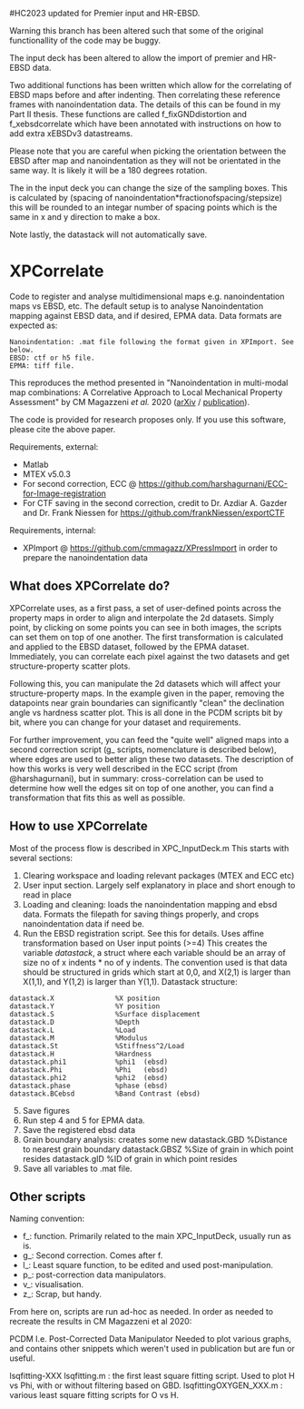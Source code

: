 #HC2023 updated for Premier input and HR-EBSD.

Warning this branch has been altered such that some of the original functionallity of the code may be buggy.

The input deck has been altered to allow the import of premier and HR-EBSD data.

Two additional functions has been written which allow for the correlating of EBSD maps before and after indenting. Then correlating these reference frames with nanoindentation data. The details of this can be found in my Part II thesis. These functions are called f_fixGNDdistortion and f_xebsdcorrelate which have been annotated with instructions on how to add extra xEBSDv3 datastreams.

Please note that you are careful when picking the orientation between the EBSD after map and nanoindentation as they will not be orientated in the same way. It is likely it will be a 180 degrees rotation. 

The in the input deck you can change the size of the sampling boxes. This is calculated by (spacing of nanoindentation*fractionofspacing/stepsize) this will be rounded to an integar number of spacing points which is the same in x and y direction to make a box.

Note lastly, the datastack will not automatically save.

# XPCorrelate
Code to register and analyse multidimensional maps e.g. nanoindentation maps vs EBSD, etc.
The default setup is to analyse Nanoindentation mapping against EBSD data, and if desired, EPMA data.
Data formats are expected as:

    Nanoindentation: .mat file following the format given in XPImport. See below. 
    EBSD: ctf or h5 file. 
    EPMA: tiff file.
    
This reproduces the method presented in "Nanoindentation in multi-modal map combinations: A Correlative Approach to Local Mechanical Property Assessment" by CM Magazzeni *et al.* 2020 ([arXiv](https://arxiv.org/abs/2008.12267/) / [publication](https://doi.org/10.1557/s43578-020-00035-y/)).

The code is provided for research proposes only. If you use this software, 
please cite the above paper.

Requirements, external: 
- Matlab
- MTEX v5.0.3 
- For second correction, ECC @ https://github.com/harshagurnani/ECC-for-Image-registration
- For CTF saving in the second correction, credit to Dr. Azdiar A. Gazder and Dr. Frank Niessen for https://github.com/frankNiessen/exportCTF

Requirements, internal: 
- XPImport @ https://github.com/cmmagazz/XPressImport in order to prepare the nanoindentation data

## What does XPCorrelate do?
XPCorrelate uses, as a first pass, a set of user-defined points across the property maps in order to align and interpolate the 2d datasets. Simply point, by clicking on some points you can see in both images, the scripts can set them on top of one another. The first transformation is calculated and applied to the EBSD dataset, followed by the EPMA dataset. Immediately, you can correlate each pixel against the two datasets and get structure-property scatter plots. 

Following this, you can manipulate the 2d datasets which will affect your structure-property maps. In the example given in the paper, removing the datapoints near grain boundaries can significantly "clean" the declination angle vs hardness scatter plot. This is all done in the PCDM scripts bit by bit, where you can change for your dataset and requirements. 

For further improvement, you can feed the "quite well" aligned maps into a second correction script (g_ scripts, nomenclature is described below), where edges are used to better align these two datasets. The description of how this works is very well described in the ECC script (from @harshagurnani), but in summary: cross-correlation can be used to determine how well the edges sit on top of one another, you can find a transformation that fits this as well as possible. 

## How to use XPCorrelate
Most of the process flow is described in XPC_InputDeck.m 
This starts with several sections: 
1) Clearing workspace and loading relevant packages (MTEX and ECC etc)
2) User input section. Largely self explanatory in place and short enough to read in place
3) Loading and cleaning: loads the nanoindentation mapping and ebsd data. Formats the filepath for saving things properly, and crops nanoindentation data if need be. 
4) Run the EBSD registration script. See this for details. Uses affine transformation based on User input points (>=4)
   This creates the variable *datastack*, a struct where each variable should be an array of size no of x indents * no of y indents. 
   The convention used is that data should be structured in grids which start at 0,0, and X(2,1) is larger than X(1,1), and Y(1,2) is larger than Y(1,1).
   Datastack structure: 
   
``` 
datastack.X               %X position
datastack.Y               %Y position
datastack.S               %Surface displacement
datastack.D               %Depth
datastack.L               %Load
datastack.M               %Modulus
datastack.St              %Stiffness^2/Load
datastack.H               %Hardness
datastack.phi1            %phi1  (ebsd)
datastack.Phi             %Phi   (ebsd)
datastack.phi2            %phi2  (ebsd)
datastack.phase           %phase (ebsd)
datastack.BCebsd          %Band Contrast (ebsd)
```
 
5) Save figures
6) Run step 4 and 5 for EPMA data. 
7) Save the registered ebsd data
8) Grain boundary analysis: creates some new 
 datastack.GBD             %Distance to nearest grain boundary
 datastack.GBSZ            %Size of grain in which point resides
 datastack.gID             %ID of grain in which point resides
9) Save all variables to .mat file. 

## Other scripts
Naming convention: 
- f_: function. Primarily related to the main XPC_InputDeck, usually run as is. 
- g_: Second correction. Comes after f. 
- l_: Least square function, to be edited and used post-manipulation.
- p_: post-correction data manipulators. 
- v_: visualisation. 
- z_: Scrap, but handy. 

From here on, scripts are run ad-hoc as needed. In order as needed to recreate the results in CM Magazzeni et al 2020:

PCDM I.e. Post-Corrected Data Manipulator
    Needed to plot various graphs, and contains other snippets which weren't used in publication but are fun or useful. 

lsqfitting-XXX
    lsqfitting.m : the first least square fitting script. Used to plot H vs Phi, with or without filtering based on GBD. 
    lsqfittingOXYGEN_XXX.m : various least square fitting scripts for O vs H. 
